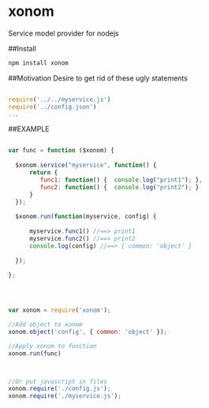 # xonom
Service model provider for nodejs

##Install

```Bash
npm install xonom
```

##Motivation
Desire to get rid of these ugly statements


```Javascript

require('../../myservice.js')
require('../config.json')
...

```

##EXAMPLE


```Javascript 

var func = function ($xonom) {
  
  $xonom.service("myservice", function() {
      return {
         func1: function() {  console.log("print1"); },
         func2: function() {  console.log("print2"); }
      }
  });
  
  $xonom.run(function(myservice, config) {
  
      myservice.func1() //==> print1
      myservice.func2() //==> print2
      console.log(config) //==> { common: 'object' }
  
  });
   
};




var xonom = require('xonom');

//Add object to xonom
xonom.object('config', { common: 'object' });

//Apply xonom to function
xonom.run(func)



//Or put javascript in files
xonom.require('./config.js');
xonom.require('./myservice.js');

```

